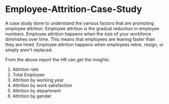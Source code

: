# Employee-Attrition-Case-Study

A case study done to understand the various factors that are promoting employee attrition. 
Employee attrition is the gradual reduction in employee numbers. Employee attrition happens when the size of your workforce diminishes over time. This means that employees are leaving faster than they are hired. Employee attrition happens when employees retire, resign, or simply aren't replaced.

From the above report the HR can get the insights:
1. Attrition rate
2. Total Employee
3. Attrition by working year
4. Attrition by work satisfaction
5. Attrition by department
6. Attrition by gender

